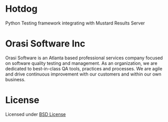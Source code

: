 # Hotdog
Python Testing framework integrating with Mustard Results Server

# Orasi Software Inc
Orasi Software is an Atlanta based professional services company focused on software quality testing and management.  As an organization, we are dedicated to best-in-class QA tools, practices and processes. We are agile and drive continuous improvement with our customers and within our own business.

# License
Licensed under [BSD License](/LICENSE.txt)
